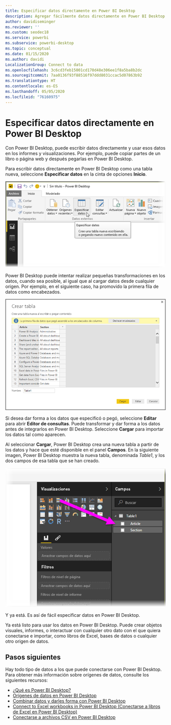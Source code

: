 ```yaml
---
title: Especificar datos directamente en Power BI Desktop
description: Agregar fácilmente datos directamente en Power BI Desktop
author: davidiseminger
ms.reviewer: ''
ms.custom: seodec18
ms.service: powerbi
ms.subservice: powerbi-desktop
ms.topic: conceptual
ms.date: 01/15/2020
ms.author: davidi
LocalizationGroup: Connect to data
ms.openlocfilehash: 3c6cd3feb15001cd170d48e306ee1f8a5ba8b2dc
ms.sourcegitcommit: 7aa0136f93f88516f97ddd8031ccac5d07863b92
ms.translationtype: HT
ms.contentlocale: es-ES
ms.lasthandoff: 05/05/2020
ms.locfileid: "76160975"
---
```

# <a name="enter-data-directly-into-power-bi-desktop"></a>Especificar datos directamente en Power BI Desktop

Con Power BI Desktop, puede escribir datos directamente y usar esos datos en los informes y visualizaciones. Por ejemplo, puede copiar partes de un libro o página web y después pegarlas en Power BI Desktop.

Para escribir datos directamente en Power BI Desktop como una tabla nueva, seleccione **Especificar datos** en la cinta de opciones **Inicio**.

![Seleccionar Especificar datos en Inicio](media/desktop-enter-data-directly-into-desktop/enter-data-directly_1.png)

Power BI Desktop puede intentar realizar pequeñas transformaciones en los datos, cuando sea posible, al igual que al cargar datos desde cualquier origen. Por ejemplo, en el siguiente caso, ha promovido la primera fila de datos como encabezados.

![Datos con la primera fila como títulos de columna](media/desktop-enter-data-directly-into-desktop/enter-data-directly_2.png)

Si desea dar forma a los datos que especificó o pegó, seleccione **Editar** para abrir **Editor de consultas**. Puede transformar y dar forma a los datos antes de integrarlos en Power BI Desktop. Seleccione **Cargar** para importar los datos tal como aparecen.

Al seleccionar **Cargar**, Power BI Desktop crea una nueva tabla a partir de los datos y hace que esté disponible en el panel **Campos**. En la siguiente imagen, Power BI Desktop muestra la nueva tabla, denominada *Table1*, y los dos campos de esa tabla que se han creado.

![Campos cargados en Power BI Desktop](media/desktop-enter-data-directly-into-desktop/enter-data-directly_3.png)

Y ya está. Es así de fácil especificar datos en Power BI Desktop.

Ya está listo para usar los datos en Power BI Desktop. Puede crear objetos visuales, informes, o interactuar con cualquier otro dato con el que quiera conectarse e importar, como libros de Excel, bases de datos o cualquier otro origen de datos.

## <a name="next-steps"></a>Pasos siguientes

Hay todo tipo de datos a los que puede conectarse con Power BI Desktop. Para obtener más información sobre orígenes de datos, consulte los siguientes recursos:

* [¿Qué es Power BI Desktop?](desktop-what-is-desktop.md)
* [Orígenes de datos en Power BI Desktop](desktop-data-sources.md)
* [Combinar datos y darles forma con Power BI Desktop](desktop-shape-and-combine-data.md)
* [Connect to Excel workbooks in Power BI Desktop (Conectarse a libros de Excel en Power BI Desktop)](desktop-connect-excel.md)
* [Conectarse a archivos CSV en Power BI Desktop](desktop-connect-csv.md)
